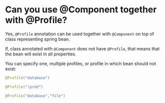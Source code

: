 # Can you use @Component together with @Profile?

Yes, ```@Profile``` annotation can be used together with ```@Component``` on top of class representing spring bean. 

If, class annotated with ```@Component``` does not have ```@Profile```, that means that the bean will exist in all properties.

You can specify one, multiple profiles, or profile in which bean should not exist:
```java
@Profile("database")

@Profile("!prod")

@Profile("database","file")
```